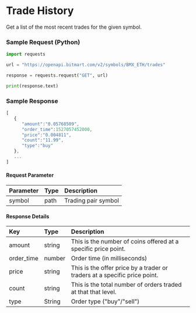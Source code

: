 # Trade History

Get a list of the most recent trades for the given symbol.

### Sample Request \(Python\)

```py
import requests

url = "https://openapi.bitmart.com/v2/symbols/BMX_ETH/trades"

response = requests.request("GET", url)

print(response.text)
```

### Sample Response

```js
[  
   {
      "amount":"0.05768509",
      "order_time":1527057452000,
      "price":"0.004811",
      "count":"11.99",
      "type":"buy"
   },
   ...
]
```

#### Request Parameter

| Parameter | Type | Description |
| :--- | :--- | :--- |
| symbol | path | Trading pair symbol |

#### Response Details

| Key | Type | Description |
| :--- | :--- | :--- |
| amount | string | This is the number of coins offered at a specific price point. |
| order\_time | number | Order time (in milliseconds) |
| price | string | This is the offer price by a trader or traders at a specific price point. |
| count | string | This is the total number of orders traded at that that level. |
| type | String | Order type \("buy"/"sell"\) |



